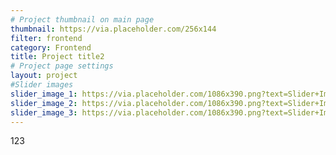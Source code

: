 ```yaml
---
# Project thumbnail on main page
thumbnail: https://via.placeholder.com/256x144
filter: frontend
category: Frontend
title: Project title2
# Project page settings
layout: project
#Slider images
slider_image_1: https://via.placeholder.com/1086x390.png?text=Slider+Image+1
slider_image_2: https://via.placeholder.com/1086x390.png?text=Slider+Image+2
slider_image_3: https://via.placeholder.com/1086x390.png?text=Slider+Image+3
---
```

123